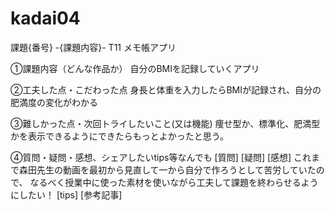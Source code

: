 # kadai04

課題{番号} -{課題内容}-
T11 メモ帳アプリ

①課題内容（どんな作品か）
自分のBMIを記録していくアプリ

②工夫した点・こだわった点
身長と体重を入力したらBMIが記録され、自分の肥満度の変化がわかる

③難しかった点・次回トライしたいこと(又は機能)
痩せ型か、標準化、肥満型かを表示できるようにできたらもっとよかったと思う。

④質問・疑問・感想、シェアしたいtips等なんでも
[質問]
[疑問]
[感想]
これまで森田先生の動画を最初から見直して一から自分で作ろうとして苦労していたので、
なるべく授業中に使った素材を使いながら工夫して課題を終わらせるようにしたい！
[tips]
[参考記事]
